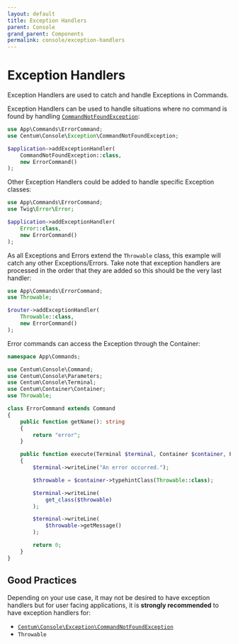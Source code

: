 ```yaml
---
layout: default
title: Exception Handlers
parent: Console
grand_parent: Components
permalink: console/exception-handlers
---
```




# Exception Handlers

Exception Handlers are used to catch and handle Exceptions in Commands.

Exception Handlers can be used to handle situations where no command is found by handling [`CommandNotFoundException`](https://github.com/SidRoberts/centum/blob/development/src/Console/Exception/CommandNotFoundException.php):

```php
use App\Commands\ErrorCommand;
use Centum\Console\Exception\CommandNotFoundException;

$application->addExceptionHandler(
    CommandNotFoundException::class,
    new ErrorCommand()
);
```

Other Exception Handlers could be added to handle specific Exception classes:

```php
use App\Commands\ErrorCommand;
use Twig\Error\Error;

$application->addExceptionHandler(
    Error::class,
    new ErrorCommand()
);
```

As all Exceptions and Errors extend the `Throwable` class, this example will catch any other Exceptions/Errors.
Take note that exception handlers are processed in the order that they are added so this should be the very last handler:

```php
use App\Commands\ErrorCommand;
use Throwable;

$router->addExceptionHandler(
    Throwable::class,
    new ErrorCommand()
);
```

Error commands can access the Exception through the Container:

```php
namespace App\Commands;

use Centum\Console\Command;
use Centum\Console\Parameters;
use Centum\Console\Terminal;
use Centum\Container\Container;
use Throwable;

class ErrorCommand extends Command
{
    public function getName(): string
    {
        return "error";
    }

    public function execute(Terminal $terminal, Container $container, Parameters $parameters): int
    {
        $terminal->writeLine("An error occurred.");

        $throwable = $container->typehintClass(Throwable::class);

        $terminal->writeLine(
            get_class($throwable)
        );

        $terminal->writeLine(
            $throwable->getMessage()
        );

        return 0;
    }
}
```



## Good Practices

Depending on your use case, it may not be desired to have exception handlers but for user facing applications, it is **strongly recommended** to have exception handlers for:

- [`Centum\Console\Exception\CommandNotFoundException`](https://github.com/SidRoberts/centum/blob/development/src/Console/Exception/CommandNotFoundException.php)
- `Throwable`
